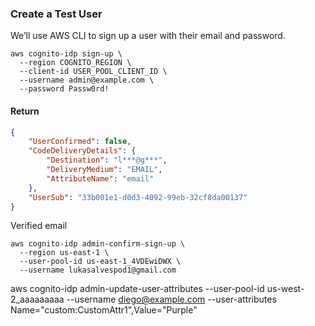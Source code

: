 ### Create a Test User

We’ll use AWS CLI to sign up a user with their email and password.

```shell
aws cognito-idp sign-up \
  --region COGNITO_REGION \
  --client-id USER_POOL_CLIENT_ID \
  --username admin@example.com \
  --password Passw0rd!
```

#### Return
```json
{
    "UserConfirmed": false,
    "CodeDeliveryDetails": {
        "Destination": "l***@g***",
        "DeliveryMedium": "EMAIL",
        "AttributeName": "email"
    },
    "UserSub": "33b001e1-d0d3-4092-99eb-32cf8da00137"
}
```

Verified email

```shell
aws cognito-idp admin-confirm-sign-up \
  --region us-east-1 \
  --user-pool-id us-east-1_4VDEwiDWX \
  --username lukasalvespod1@gmail.com
```

aws cognito-idp admin-update-user-attributes --user-pool-id us-west-2_aaaaaaaaa --username diego@example.com  --user-attributes Name="custom:CustomAttr1",Value="Purple"